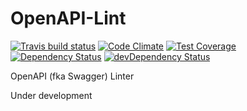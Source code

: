 # OpenAPI-Lint

[![Travis build status](https://travis-ci.org/APIs-guru/OpenAPI-Lint.svg?branch=master)](https://travis-ci.org/APIs-guru/OpenAPI-Lint) [![Code Climate](https://codeclimate.com/github/APIs-guru/OpenAPI-Lint/badges/gpa.svg)](https://codeclimate.com/github/APIs-guru/OpenAPI-Lint) [![Test Coverage](https://codeclimate.com/github/APIs-guru/OpenAPI-Lint/badges/coverage.svg)](https://codeclimate.com/github/APIs-guru/OpenAPI-Lint) [![Dependency Status](https://david-dm.org/APIs-guru/OpenAPI-Lint.svg)](https://david-dm.org/APIs-guru/OpenAPI-Lint) [![devDependency Status](https://david-dm.org/APIs-guru/OpenAPI-Lint/dev-status.svg)](https://david-dm.org/APIs-guru/OpenAPI-Lint#info=devDependencies)

OpenAPI (fka Swagger) Linter

Under development
